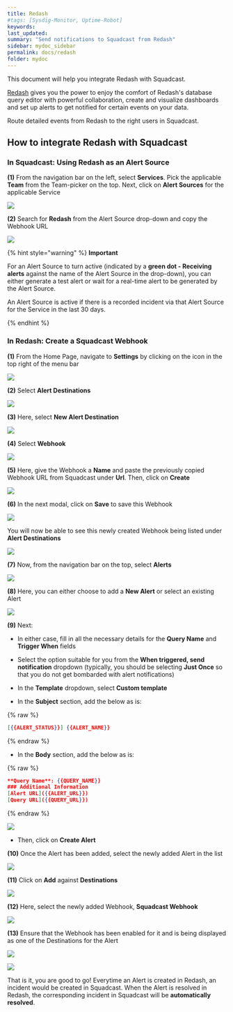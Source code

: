 ```yaml
---
title: Redash
#tags: [Sysdig-Monitor, Uptime-Robot]
keywords: 
last_updated: 
summary: "Send notifications to Squadcast from Redash"
sidebar: mydoc_sidebar
permalink: docs/redash
folder: mydoc
---
```


This document will help you integrate Redash with Squadcast.

[Redash](https://redash.io/product/) gives you the power to enjoy the comfort of Redash's database query editor with powerful collaboration, create and visualize dashboards and set up alerts to get notified for certain events on your data.

Route detailed events from Redash to the right users in Squadcast.

## How to integrate Redash with Squadcast

### In Squadcast: Using Redash as an Alert Source

**(1)** From the navigation bar on the left, select **Services**. Pick the applicable **Team** from the Team-picker on the top. Next, click on **Alert Sources** for the applicable Service

![](../../.gitbook/assets/alert\_source\_1.png)

**(2)** Search for **Redash** from the Alert Source drop-down and copy the Webhook URL 

![](../../.gitbook/assets/redash_1.png)

{% hint style="warning" %} 
<b>Important</b>
<p>For an Alert Source to turn active (indicated by a <b>green dot - Receiving alerts</b> against the name of the Alert Source in the drop-down), you can either generate a test alert or wait for a real-time alert to be generated by the Alert Source.</p>
<p>An Alert Source is active if there is a recorded incident via that Alert Source for the Service in the last 30 days.</p>
{% endhint %}

### In Redash: Create a Squadcast Webhook

**(1)** From the Home Page, navigate to **Settings** by clicking on the icon in the top right of the menu bar

![](../../.gitbook/assets/redash_2.png)

**(2)** Select **Alert Destinations**

![](../../.gitbook/assets/redash_3.png)

**(3)** Here, select **New Alert Destination**

![](../../.gitbook/assets/redash_4.png)

**(4)** Select **Webhook**

![](../../.gitbook/assets/redash_5.png)

**(5)** Here, give the Webhook a **Name** and paste the previously copied Webhook URL from Squadcast under **Url**. Then, click on **Create**

![](../../.gitbook/assets/redash_6.png)

**(6)** In the next modal, click on **Save** to save this Webhook

![](../../.gitbook/assets/redash_7.png)

You will now be able to see this newly created Webhook being listed under **Alert Destinations**

![](../../.gitbook/assets/redash_8.png)

**(7)** Now, from the navigation bar on the top, select **Alerts**

![](../../.gitbook/assets/redash_9.png)

**(8)** Here, you can either choose to add a **New Alert** or select an existing Alert

![](../../.gitbook/assets/redash_11.png)

**(9)** Next:
- In either case, fill in all the necessary details for the **Query Name** and **Trigger When** fields

- Select the option suitable for you from the **When triggered, send notification** dropdown (typically, you should be selecting **Just Once** so that you do not get bombarded with alert notifications)

- In the **Template** dropdown, select **Custom template**

- In the **Subject** section, add the below as is:

{% raw %}
```json
[{{ALERT_STATUS}}] {{ALERT_NAME}}
```
{% endraw %}

- In the **Body** section, add the below as is:

{% raw %}
```json
**Query Name**: {{QUERY_NAME}}
### Additional Information
[Alert URL]({{ALERT_URL}})
[Query URL]({{QUERY_URL}})
```
{% endraw %}

![](../../.gitbook/assets/redash_10.png)

- Then, click on **Create Alert**

**(10)** Once the Alert has been added, select the newly added Alert in the list

![](../../.gitbook/assets/redash_11.png)

**(11)** Click on **Add** against **Destinations**

![](../../.gitbook/assets/redash_12.png)

**(12)** Here, select the newly added Webhook, **Squadcast Webhook**

![](../../.gitbook/assets/redash_13.png)

**(13)** Ensure that the Webhook has been enabled for it and is being displayed as one of the Destinations for the Alert

![](../../.gitbook/assets/redash_14.png)

![](../../.gitbook/assets/redash_15.png)

That is it, you are good to go! Everytime an Alert is created in Redash, an incident would be created in Squadcast. When the Alert is resolved in Redash, the corresponding incident in Squadcast will be **automatically resolved**. 